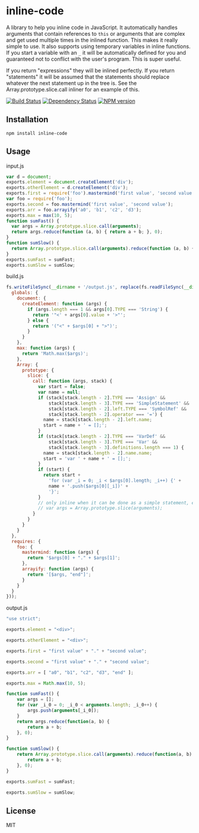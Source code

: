 # inline-code

A library to help you inline code in JavaScript.  It automatically handles arguments that contain references to `this` or arguments that are complex and get used multiple times in the inlined function.  This makes it really simple to use.  It also supports using temporary variables in inline functions.  If you start a variable with an `_` it will be automatically defined for you and guaranteed not to conflict with the user's program.  This is super useful.

If you return "expressions" they will be inlined perfectly.  If you return "statements" it will be assumed that the statements should replace whatever the next statement up in the tree is.  See the Array.prototype.slice.call inliner for an example of this.

[![Build Status](https://img.shields.io/travis/ForbesLindesay/inline-code/master.svg)](https://travis-ci.org/ForbesLindesay/inline-code)
[![Dependency Status](https://img.shields.io/gemnasium/ForbesLindesay/inline-code.svg)](https://gemnasium.com/ForbesLindesay/inline-code)
[![NPM version](https://img.shields.io/npm/v/inline-code.svg)](https://www.npmjs.org/package/inline-code)

## Installation

    npm install inline-code

## Usage

input.js
```js
var d = document;
exports.element = document.createElement('div');
exports.otherElement = d.createElement('div');
exports.first = require('foo').mastermind('first value', 'second value');
var foo = require('foo');
exports.second = foo.mastermind('first value', 'second value');
exports.arr = foo.arrayify('a0', 'b1', 'c2', 'd3');
exports.max = max(10, 5);
function sumFast() {
  var args = Array.prototype.slice.call(arguments);
  return args.reduce(function (a, b) { return a + b; }, 0);
}
function sumSlow() {
  return Array.prototype.slice.call(arguments).reduce(function (a, b) { return a + b; }, 0);
}
exports.sumFast = sumFast;
exports.sumSlow = sumSlow;
```

build.js
```js
fs.writeFileSync(__dirname + '/output.js', replace(fs.readFileSync(__dirname + '/input.js', 'utf8'), {
  globals: {
    document: {
      createElement: function (args) {
        if (args.length === 1 && args[0].TYPE === 'String') {
          return '"<' + args[0].value + '>"';
        } else {
          return '("<" + $args[0] + ">")';
        }
      }
    },
    max: function (args) {
      return 'Math.max($args)';
    },
    Array: {
      prototype: {
        slice: {
          call: function (args, stack) {
            var start = false;
            var name = null;
            if (stack[stack.length - 2].TYPE === 'Assign' &&
                stack[stack.length - 3].TYPE === 'SimpleStatement' &&
                stack[stack.length - 2].left.TYPE === 'SymbolRef' &&
                stack[stack.length - 2].operator === '=') {
              name = stack[stack.length - 2].left.name;
              start = name + ' = [];';
            }
            if (stack[stack.length - 2].TYPE === 'VarDef' &&
                stack[stack.length - 3].TYPE === 'Var' &&
                stack[stack.length - 3].definitions.length === 1) {
              name = stack[stack.length - 2].name.name;
              start = 'var ' + name + ' = [];';
            }
            if (start) {
              return start +
                'for (var _i = 0; _i < $args[0].length; _i++) {' +
                name + '.push($args[0][_i])' +
                '}';
            }
            // only inline when it can be done as a simple statement, e.g.
            // var args = Array.prototype.slice(arguments);
          }
        }
      }
    }
  },
  requires: {
    foo: {
      mastermind: function (args) {
        return '$args[0] + "." + $args[1]';
      },
      arrayify: function (args) {
        return '[$args, "end"]';
      }
    }
  }
}));
```

output.js
```js
"use strict";

exports.element = "<div>";

exports.otherElement = "<div>";

exports.first = "first value" + "." + "second value";

exports.second = "first value" + "." + "second value";

exports.arr = [ "a0", "b1", "c2", "d3", "end" ];

exports.max = Math.max(10, 5);

function sumFast() {
    var args = [];
    for (var _i_0 = 0; _i_0 < arguments.length; _i_0++) {
        args.push(arguments[_i_0]);
    }
    return args.reduce(function(a, b) {
        return a + b;
    }, 0);
}

function sumSlow() {
    return Array.prototype.slice.call(arguments).reduce(function(a, b) {
        return a + b;
    }, 0);
}

exports.sumFast = sumFast;

exports.sumSlow = sumSlow;
```

## License

  MIT
